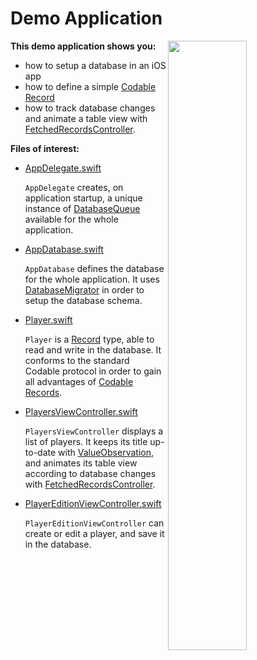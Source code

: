 Demo Application
================

<img align="right" src="https://github.com/groue/GRDB.swift/raw/master/Documentation/Images/GRDBDemoScreenshot.png" width="50%">

**This demo application shows you:**

- how to setup a database in an iOS app
- how to define a simple [Codable Record](../../README.md#codable-records)
- how to track database changes and animate a table view with [FetchedRecordsController](../../README.md#fetchedrecordscontroller).

**Files of interest:**

- [AppDelegate.swift](GRDBDemoiOS/AppDelegate.swift)
    
    `AppDelegate` creates, on application startup, a unique instance of [DatabaseQueue](../../README.md#database-queues) available for the whole application.

- [AppDatabase.swift](GRDBDemoiOS/AppDatabase.swift)
    
    `AppDatabase` defines the database for the whole application. It uses [DatabaseMigrator](../../README.md#migrations) in order to setup the database schema.

- [Player.swift](GRDBDemoiOS/Player.swift)
    
    `Player` is a [Record](../../README.md#records) type, able to read and write in the database. It conforms to the standard Codable protocol in order to gain all advantages of [Codable Records](../../README.md#codable-records).

- [PlayersViewController.swift](GRDBDemoiOS/PlayersViewController.swift)
    
    `PlayersViewController` displays a list of players. It keeps its title up-to-date with [ValueObservation](../../README.md#valueobservation), and animates its table view according to database changes with [FetchedRecordsController](../../README.md#fetchedrecordscontroller).

- [PlayerEditionViewController.swift](GRDBDemoiOS/PlayerEditionViewController.swift)
    
    `PlayerEditionViewController` can create or edit a player, and save it in the database.
